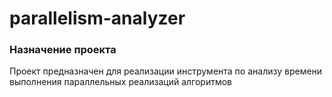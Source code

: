 # parallelism-analyzer

### Назначение проекта

Проект предназначен для реализации инструмента по анализу времени выполнения параллельных реализаций алгоритмов
